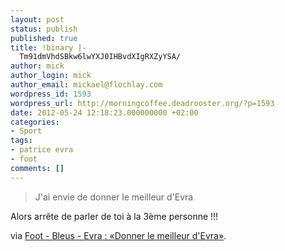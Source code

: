 ```yaml
---
layout: post
status: publish
published: true
title: !binary |-
  Tm91dmVhdSBkw6lwYXJ0IHBvdXIgRXZyYSA/
author: mick
author_login: mick
author_email: mickael@flochlay.com
wordpress_id: 1593
wordpress_url: http://morningcoffee.deadrooster.org/?p=1593
date: 2012-05-24 12:18:23.000000000 +02:00
categories:
- Sport
tags:
- patrice evra
- foot
comments: []
---
```

<blockquote>J'ai envie de donner le meilleur d'Evra</blockquote>
Alors arrête de parler de toi à la 3ème personne !!!

via <a href="http://www.lequipe.fr/Football/Actualites/Evra-donner-le-meilleur-d-evra/285843">Foot - Bleus - Evra : «Donner le meilleur d'Evra»</a>.
